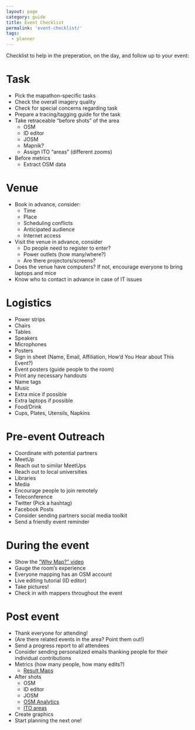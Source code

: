 ```yaml
---
layout: page
category: guide
title: Event Checklist
permalink: 'event-checklist/'
tags:
  - planner
---
```


Checklist to help in the preperation, on the day, and follow up to your event:

# Task

* Pick the mapathon-specific tasks
* Check the overall imagery quality
* Check for special concerns regarding task
* Prepare a tracing/tagging guide for the task
* Take retraceable “before shots” of the area 
  * OSM
  * ID editor
  * JOSM
  * Mapnik?
  * Assign ITO “areas” (different zooms)
* Before metrics
  * Extract OSM data

# Venue

* Book in advance, consider:
  * Time
  * Place
  * Scheduling conflicts
  * Anticipated audience
  * Internet access
* Visit the venue in advance, consider
  * Do people need to register to enter?
  * Power outlets (how many/where?)
  * Are there projectors/screens?
* Does the venue have computers? If not, encourage everyone to bring laptops and mice
* Know who to contact in advance in case of IT issues

# Logistics

* Power strips
* Chairs
* Tables
* Speakers
* Microphones
* Posters
* Sign in sheet (Name, Email, Affiliation, How’d You Hear about This Event?)
* Event posters (guide people to the room)
* Print any necessary handouts
* Name tags
* Music
* Extra mice if possible
* Extra laptops if possible
* Food/Drink
* Cups, Plates, Utensils, Napkins

# Pre-event Outreach

* Coordinate with potential partners
* MeetUp
* Reach out to similar MeetUps
* Reach out to local universities
* Libraries
* Media
* Encourage people to join remotely
* Teleconference
* Twitter (Pick a hashtag)
* Facebook Posts
* Consider sending partners social media toolkit
* Send a friendly event reminder

# During the event

* Show the [”Why Map?” video](http://mapgive.state.gov/why-map/)
* Gauge the room’s experience
* Everyone mapping has an OSM account 
* Live editing tutorial (ID editor)
* Take pictures!
* Check in with mappers throughout the event

# Post event

* Thank everyone for attending!
* (Are there related events in the area? Point them out!)
* Send a progress report to all attendees
* Consider sending personalized emails thanking people for their individual contributions
* Metrics (how many people, how many edits?)
  * [Result Maps](http://resultmaps.neis-one.org/)
* After shots
  * OSM
  * ID editor
  * JOSM
  * [OSM Analytics](http://osm-analytics.org/) 
  * [ITO areas](http://product.itoworld.com/map/)
* Create graphics
* Start planning the next one!

